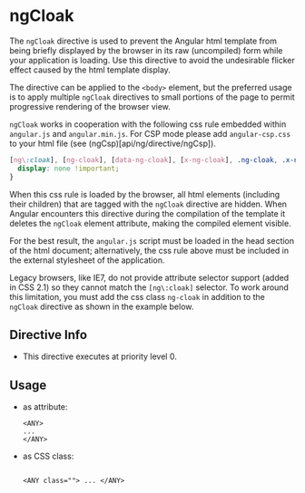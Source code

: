 



# ngCloak








The `ngCloak` directive is used to prevent the Angular html template from being briefly
displayed by the browser in its raw (uncompiled) form while your application is loading. Use this
directive to avoid the undesirable flicker effect caused by the html template display.

The directive can be applied to the `<body>` element, but the preferred usage is to apply
multiple `ngCloak` directives to small portions of the page to permit progressive rendering
of the browser view.

`ngCloak` works in cooperation with the following css rule embedded within `angular.js` and
`angular.min.js`.
For CSP mode please add `angular-csp.css` to your html file (see (ngCsp)[api/ng/directive/ngCsp]).

```css
[ng\:cloak], [ng-cloak], [data-ng-cloak], [x-ng-cloak], .ng-cloak, .x-ng-cloak {
  display: none !important;
}
```

When this css rule is loaded by the browser, all html elements (including their children) that
are tagged with the `ngCloak` directive are hidden. When Angular encounters this directive
during the compilation of the template it deletes the `ngCloak` element attribute, making
the compiled element visible.

For the best result, the `angular.js` script must be loaded in the head section of the html
document; alternatively, the css rule above must be included in the external stylesheet of the
application.

Legacy browsers, like IE7, do not provide attribute selector support (added in CSS 2.1) so they
cannot match the `[ng\:cloak]` selector. To work around this limitation, you must add the css
class `ng-cloak` in addition to the `ngCloak` directive as shown in the example below.








## Directive Info


* This directive executes at priority level 0.


## Usage



* as attribute:
    ```
    <ANY>
    ...
    </ANY>
    ```
* as CSS class:
    ```
    
    <ANY class=""> ... </ANY>
    ```








